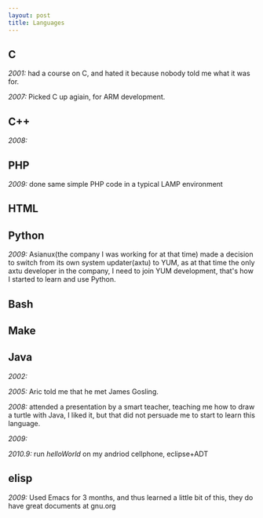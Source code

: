 ```yaml
---
layout: post
title: Languages
---
```


## C

_2001:_ had a course on C, and hated it because nobody told me what it was
for.


_2007:_ Picked C up agiain, for ARM development.

## C++



_2008:_

## PHP

_2009:_  done same simple PHP code in a typical LAMP environment

## HTML

## Python

_2009:_ Asianux(the company I was working for at that time) made a decision
to switch from its own system updater(axtu) to YUM, as at that time the only
axtu developer in the company, I need to join YUM development, that's how I
started to learn and use Python.

## Bash

## Make

## Java

_2002:_


_2005:_ Aric told me that he met James Gosling.


_2008:_ attended a presentation by a smart teacher, teaching me how to draw a
turtle with Java, I liked it, but that did not persuade me to start to learn
this language.

_2009:_

_2010.9:_ run _helloWorld_ on my andriod cellphone, eclipse+ADT

## elisp


_2009:_  Used Emacs for 3 months, and thus learned a little bit of this, they
do have great documents at gnu.org
